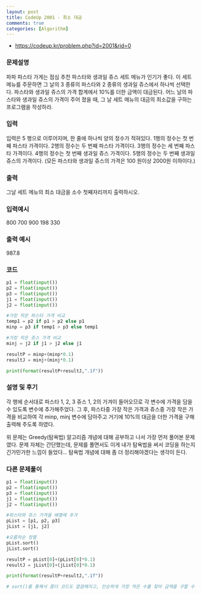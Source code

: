 ```yaml
---
layout: post
title: CodeUp 2001 - 최소 대금
comments: true
categories: [Algorithm]
---
```

- https://codeup.kr/problem.php?id=2001&rid=0
### 문제설명
파파 파스타 가게는 점심 추천 파스타와 생과일 쥬스 세트 메뉴가 인기가 좋다.
이 세트 메뉴를 주문하면 그 날의 3 종류의 파스타와 2 종류의 생과일 쥬스에서 하나씩 선택한다.
파스타와 생과일 쥬스의 가격 합계에서 10%를 더한 금액이 대금된다.
어느 날의 파스타와 생과일 쥬스의 가격이 주어 졌을 때, 그 날 세트 메뉴의 대금의 최소값을 구하는 프로그램을 작성하라.

### 입력
입력은 5 행으로 이루어지며, 한 줄에 하나씩 양의 정수가 적혀있다.
1행의 정수는 첫 번째 파스타 가격이다.
2행의 정수는 두 번째 파스타 가격이다.
3행의 정수는 세 번째 파스타 가격이다.
4행의 정수는 첫 번째 생과일 쥬스 가격이다.
5행의 정수는 두 번째 생과일 쥬스의 가격이다.
(모든 파스타와 생과일 쥬스의 가격은 100 원이상 2000원 이하이다.)

### 출력
그날 세트 메뉴의 최소 대금을 소수 첫째자리까지 출력하시오.

### 입력예시
800
700
900
198
330

### 출력 예시
987.8

### 코드
```python
p1 = float(input())
p2 = float(input())
p3 = float(input())
j1 = float(input())
j2 = float(input())

#가장 작은 파스타 가격 비교
temp1 = p2 if p1 > p2 else p1
minp = p3 if temp1 > p3 else temp1

#가장 작은 쥬스 가격 비교
minj = j2 if j1 > j2 else j1

resultP = minp+(minp*0.1)
resultJ = minj+(minj*0.1)

print(format(resultP+resultJ,".1f"))
```
### 설명 및 후기
각 행에 순서대로 파스타 1, 2, 3 쥬스 1, 2의 가겨이 들어오므로 각 변수에 가격을 담을 수 있도록 변수에 추가해주었다.
그 후, 파스타중 가장 작은 가격과 쥬스중 가장 작은 가격을 비교하여 각 minp, minj 변수에 담아주고
거기에 10%의 대금을 더한 가격을 구해 출력해 주도록 하였다.

위 문제는 Greedy(탐욕법) 알고리즘 개념에 대해 공부하고 나서 가장 먼저 풀어본 문제였다. 문제 자체는 간단했는데, 문제를 풀면서도 이게 내가 탐욕법을 써서 코딩을 하는지 긴가민가한 느낌이 들었다... 탐욕법 개념에 대해 좀 더 정리해야겠다는 생각이 든다.

### 다른 문제풀이
```python
p1 = float(input())
p2 = float(input())
p3 = float(input())
j1 = float(input())
j2 = float(input())

#파스타와 쥬스 가격을 배열에 추가
pList = [p1, p2, p3]
jList = [j1, j2]

#오름차순 정렬
pList.sort()
jList.sort()

resultP = pList[0]+(pList[0]*0.1)
resultJ = jList[0]+(jList[0]*0.1)

print(format(resultP+resultJ,".1f"))

# sort()를 통해서 좀더 코드도 깔끔해지고, 단순하게 가장 적은 수를 찾아 금액을 구할 수 있었다.
``````
